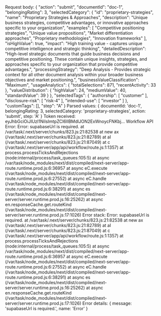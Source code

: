 Request body: {
  "action": "submit",
  "documentId": "doc-1",
  "belongingRating": 3,
  "selectedCategory": {
    "id": "proprietary-strategies",
    "name": "Proprietary Strategies & Approaches",
    "description": "Unique business strategies, competitive advantages, or innovative approaches specific to your organization",
    "examples": [
      "Competitive positioning strategies",
      "Unique value propositions",
      "Market differentiation approaches",
      "Proprietary methodologies",
      "Innovation frameworks"
    ],
    "isHighValue": true,
    "impact": "High training value - captures unique competitive intelligence and strategic thinking",
    "detailedDescription": "High-level strategic documents that guide business decisions and competitive positioning. These contain unique insights, strategies, and approaches specific to your organization that provide competitive advantages.",
    "processingStrategy": "Deep Analysis - Provides strategic context for all other document analysis within your broader business objectives and market positioning.",
    "businessValueClassification": "Maximum",
    "usageAnalytics": {
      "totalSelections": 871,
      "recentActivity": 33
    },
    "valueDistribution": {
      "highValue": 24,
      "mediumValue": 40,
      "standardValue": 39
    }
  },
  "selectedTags": {
    "authorship": [
      "customer"
    ],
    "disclosure-risk": [
      "risk-4"
    ],
    "intended-use": [
      "investor"
    ]
  },
  "customTags": [],
  "step": "A"
}
Parsed values: {
  documentId: 'doc-1',
  belongingRating: 3,
  selectedCategory: 'proprietary-strategies',
  action: 'submit',
  step: 'A'
}
Token received: eyJhbGciOiJIUzI1NiIsImtpZCI6IlBMdlJON2ExWnoycFNKbj...
Workflow API Error: Error: supabaseUrl is required.
    at /var/task/.next/server/chunks/823.js:21:82538
    at new ax (/var/task/.next/server/chunks/823.js:21:82789)
    at aI (/var/task/.next/server/chunks/823.js:21:87049)
    at c (/var/task/.next/server/app/api/workflow/route.js:1:1357)
    at process.processTicksAndRejections (node:internal/process/task_queues:105:5)
    at async /var/task/node_modules/next/dist/compiled/next-server/app-route.runtime.prod.js:6:36957
    at async eC.execute (/var/task/node_modules/next/dist/compiled/next-server/app-route.runtime.prod.js:6:27552)
    at async eC.handle (/var/task/node_modules/next/dist/compiled/next-server/app-route.runtime.prod.js:6:38291)
    at async es (/var/task/node_modules/next/dist/compiled/next-server/server.runtime.prod.js:16:25262)
    at async en.responseCache.get.routeKind (/var/task/node_modules/next/dist/compiled/next-server/server.runtime.prod.js:17:1026)
Error stack: Error: supabaseUrl is required.
    at /var/task/.next/server/chunks/823.js:21:82538
    at new ax (/var/task/.next/server/chunks/823.js:21:82789)
    at aI (/var/task/.next/server/chunks/823.js:21:87049)
    at c (/var/task/.next/server/app/api/workflow/route.js:1:1357)
    at process.processTicksAndRejections (node:internal/process/task_queues:105:5)
    at async /var/task/node_modules/next/dist/compiled/next-server/app-route.runtime.prod.js:6:36957
    at async eC.execute (/var/task/node_modules/next/dist/compiled/next-server/app-route.runtime.prod.js:6:27552)
    at async eC.handle (/var/task/node_modules/next/dist/compiled/next-server/app-route.runtime.prod.js:6:38291)
    at async es (/var/task/node_modules/next/dist/compiled/next-server/server.runtime.prod.js:16:25262)
    at async en.responseCache.get.routeKind (/var/task/node_modules/next/dist/compiled/next-server/server.runtime.prod.js:17:1026)
Error details: { message: 'supabaseUrl is required.', name: 'Error' }